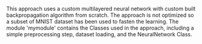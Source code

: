 This approach uses a custom multilayered neural network with custom built backpropagation algorithm from scratch. 
The approach is not optimized so a subset of MNIST dataset has been used to fasten the learning.
The module 'mymodule' contains the Classes used in the approach, including a simple preprocessing step, dataset loading, and the NeuralNetwork Class.
